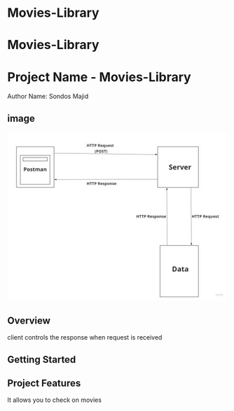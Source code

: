 # Movies-Library
# Movies-Library
# Project Name - Movies-Library

Author Name: Sondos Majid

## image
![image](./image.jpg)

## Overview
client controls the response when request is received

## Getting Started


## Project Features
It allows you to check on movies